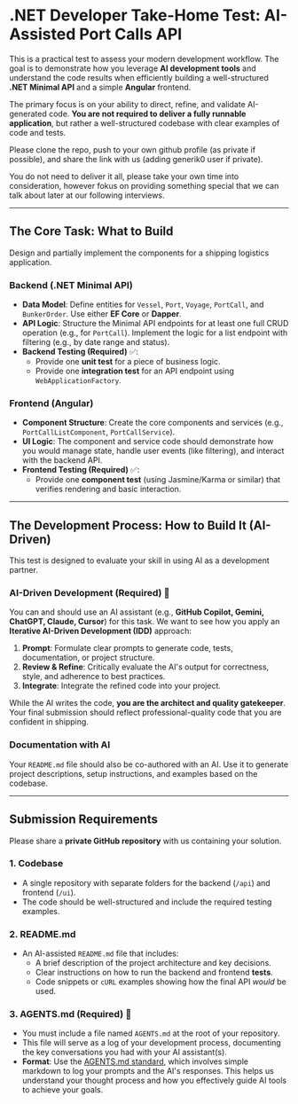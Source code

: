 # .NET Developer Take-Home Test: AI-Assisted Port Calls API

This is a practical test to assess your modern development workflow. The goal is to demonstrate how you leverage **AI development tools** and understand the code results when efficiently building a well-structured **.NET Minimal API** and a simple **Angular** frontend.

The primary focus is on your ability to direct, refine, and validate AI-generated code. **You are not required to deliver a fully runnable application**, but rather a well-structured codebase with clear examples of code and tests.

Please clone the repo, push to your own github profile (as private if possible), and share the link with us (adding generik0 user if private).

You do not need to deliver it all, please take your own time into consideration, however fokus on providing something special that we can talk about later at our following interviews.


-----

## The Core Task: What to Build

Design and partially implement the components for a shipping logistics application.

### Backend (.NET Minimal API)

  * **Data Model**: Define entities for `Vessel`, `Port`, `Voyage`, `PortCall`, and `BunkerOrder`. Use either **EF Core** or **Dapper**.
  * **API Logic**: Structure the Minimal API endpoints for at least one full CRUD operation (e.g., for `PortCall`). Implement the logic for a list endpoint with filtering (e.g., by date range and status).
  * **Backend Testing (Required)** ✅:
      * Provide one **unit test** for a piece of business logic.
      * Provide one **integration test** for an API endpoint using `WebApplicationFactory`.

### Frontend (Angular)

  * **Component Structure**: Create the core components and services (e.g., `PortCallListComponent`, `PortCallService`).
  * **UI Logic**: The component and service code should demonstrate how you would manage state, handle user events (like filtering), and interact with the backend API.
  * **Frontend Testing (Required)** ✅:
      * Provide one **component test** (using Jasmine/Karma or similar) that verifies rendering and basic interaction.

-----

## The Development Process: How to Build It (AI-Driven)

This test is designed to evaluate your skill in using AI as a development partner.

### AI-Driven Development (Required) 🤖

You can and should use an AI assistant (e.g., **GitHub Copilot, Gemini, ChatGPT, Claude, Cursor**) for this task. We want to see how you apply an **Iterative AI-Driven Development (IDD)** approach:

1.  **Prompt**: Formulate clear prompts to generate code, tests, documentation, or project structure.
2.  **Review & Refine**: Critically evaluate the AI's output for correctness, style, and adherence to best practices.
3.  **Integrate**: Integrate the refined code into your project.

While the AI writes the code, **you are the architect and quality gatekeeper**. Your final submission should reflect professional-quality code that you are confident in shipping.

### Documentation with AI

Your `README.md` file should also be co-authored with an AI. Use it to generate project descriptions, setup instructions, and examples based on the codebase.

-----

## Submission Requirements

Please share a **private GitHub repository** with us containing your solution.

### 1\. Codebase

  * A single repository with separate folders for the backend (`/api`) and frontend (`/ui`).
  * The code should be well-structured and include the required testing examples.

### 2\. README.md

  * An AI-assisted `README.md` file that includes:
      * A brief description of the project architecture and key decisions.
      * Clear instructions on how to run the backend and frontend **tests**.
      * Code snippets or `cURL` examples showing how the final API *would* be used.

### 3\. AGENTS.md (Required) 📝

  * You must include a file named `AGENTS.md` at the root of your repository.
  * This file will serve as a log of your development process, documenting the key conversations you had with your AI assistant(s).
  * **Format**: Use the [AGENTS.md standard](https://www.google.com/search?q=https://github.com/AI-Engineers/AGENTS/blob/main/AGENTS.md), which involves simple markdown to log your prompts and the AI's responses. This helps us understand your thought process and how you effectively guide AI tools to achieve your goals.
